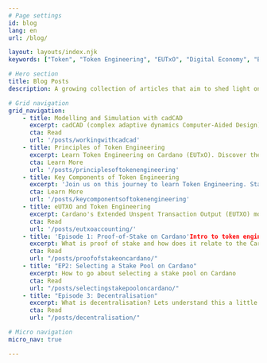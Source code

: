 ```yaml
---
# Page settings
id: blog
lang: en
url: /blog/

layout: layouts/index.njk
keywords: ["Token", "Token Engineering", "EUTxO", "Digital Economy", "Blockchain Technology", "Decentralised Systems", "Innovation", "cadCAD", "Modelling and Simulation"]

# Hero section
title: Blog Posts
description: A growing collection of articles that aim to shed light on Token Engineering concepts and how they apply to the EUTxO model.

# Grid navigation
grid_navigation:
    - title: Modelling and Simulation with cadCAD
      excerpt: cadCAD (complex adaptive dynamics Computer-Aided Design) is an open-source Python library designed for simulating and analysing token models. It is a powerful tool in token engineering, allowing us to test the behavior of token systems under various conditions and scenarios.
      cta: Read
      url: '/posts/workingwithcadcad'
    - title: Principles of Token Engineering
      excerpt: Learn Token Engineering on Cardano (EUTxO). Discover the future of the digital economy and be a part of the transformation.
      cta: Learn More
      url: '/posts/principlesoftokenengineering'
    - title: Key Components of Token Engineering
      excerpt: 'Join us on this journey to learn Token Engineering. Start here by understanding the core components.'
      cta: Learn More
      url: '/posts/keycomponentsoftokenengineering'
    - title: eUTXO and Token Engineering
      excerpt: Cardano's Extended Unspent Transaction Output (EUTXO) model extends Bitcoins underlying process UTXO accounting methodology. However the EUTXO is unfarmiliar to most drawing parallels with the REA (Resource-Event-Agent) accounting ontology we compare and contrast the Ethereum balance accounting model.
      cta: Read
      url: '/posts/eutxoaccounting/'
    - title: 'Episode 1: Proof-of-Stake on Cardano'Intro to token engineering notes
      excerpt: What is proof of stake and how does it relate to the Cardano blockchain.
      cta: Read
      url: "/posts/proofofstakeoncardano/"
    - title: "EP2: Selecting a Stake Pool on Cardano"
      excerpt: How to go about selecting a stake pool on Cardano
      cta: Read
      url: "/posts/selectingstakepooloncardano/"
    - title: "Episode 3: Decentralisation"
      excerpt: What is decentralisation? Lets understand this a little more!
      cta: Read
      url: "/posts/decentralisation/"

# Micro navigation
micro_nav: true

---
```


